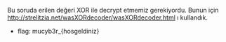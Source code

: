 Bu soruda erilen değeri XOR ile decrypt etmemiz gerekiyordu. Bunun için http://strelitzia.net/wasXORdecoder/wasXORdecoder.html ı kullandık.

* flag: mucyb3r_{hosgeldiniz}
